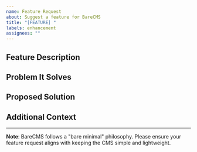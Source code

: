 ```yaml
---
name: Feature Request
about: Suggest a feature for BareCMS
title: "[FEATURE] "
labels: enhancement
assignees: ""
---
```


## Feature Description

<!-- What feature would you like to see? -->

## Problem It Solves

<!-- What problem does this solve? -->

## Proposed Solution

<!-- How should this work? -->

## Additional Context

<!-- Any other context, examples, or references -->

---

**Note**: BareCMS follows a "bare minimal" philosophy. Please ensure your feature request aligns with keeping the CMS simple and lightweight.

